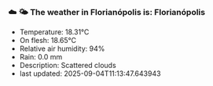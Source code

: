 ### ☁️ 🌤️  The weather in Florianópolis is: Florianópolis

- Temperature: 18.31°C
- On flesh: 18.65°C
- Relative air humidity: 94%
- Rain: 0.0 mm
- Description: Scattered clouds
- last updated: 2025-09-04T11:13:47.643943
